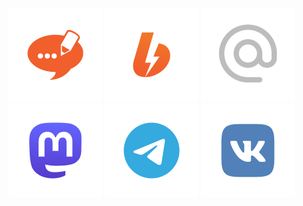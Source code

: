 [![Jekyll powered blog](https://github.com/maxqwars/maxqwars/blob/main/icons/png/blog-icon-150.png?raw=true)]()
[![Boosty.io](https://github.com/maxqwars/maxqwars/blob/main/icons/png/boosty-icon-150.png?raw=true)]()
[![Email](https://github.com/maxqwars/maxqwars/blob/main/icons/png/email-icon-150.png?raw=true)]()
[![Mastodon microblog](https://github.com/maxqwars/maxqwars/blob/main/icons/png/mastodon-icon-150.png?raw=true)]()
[![Telegram](https://github.com/maxqwars/maxqwars/blob/main/icons/png/telegram-icon-150.png?raw=true)]()
[![VK](https://github.com/maxqwars/maxqwars/blob/main/icons/png/vk-icon-150.png?raw=true)]()